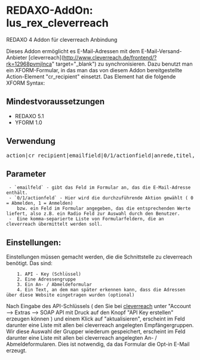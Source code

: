 REDAXO-AddOn:  lus_rex_cleverreach
==================================

REDAXO 4 Addon für cleverreach Anbindung

Dieses Addon ermöglicht es E-Mail-Adressen mit dem E-Mail-Versand-Anbieter [cleverreach](http://www.cleverreach.de/frontend/?rk=12968pvmjlnca" target="_blank") zu synchronisieren.
Dazu benutzt man ein XFORM-Formular, in das man das von diesem Addon bereitgestellte Action-Element "cr_recipient" einsetzt. Das Element hat die folgende XFORM Syntax:
	
Mindestvoraussetzungen
----------------------

* REDAXO 5.1
* YFORM 1.0

Verwendung
----------

<pre>action|cr_recipient|emailfield|0/1/actionfield|anrede,titel,vorname,nachname,firma</pre>


Parameter
----------

	 - `emailfeld` - gibt das Feld im Formular an, das die E-Mail-Adresse enthält.
	 - `0/1/actionfeld`	- Hier wird die durchzuführende Aktion gewählt ( 0 = Abmelden, 1 = Anmelden) 
	    bzw. ein Feld im Formular angegeben, das die entsprechenden Werte liefert, also z.B. ein Radio Feld zur Auswahl durch den Benutzer.
     -  Eine komma-separierte Liste von Formularfeldern, die an cleverreach übermittelt werden soll. 


Einstellungen:
--------------

Einstellungen müssen gemacht werden, die die Schnittstelle zu cleverreach benötigt.
Das sind:

		1. API - Key (Schlüssel)
		2. Eine Adressengruppe
		3. Ein An- / Abmeldeformular
		4. Ein Text, an dem man später erkennen kann, dass die Adressen über diese Website eingetragen wurden (optional)
	

Nach Eingabe des API-Schlüssels ( den Sie bei <a href="http://www.cleverreach.de/frontend/?rk=12968pvmjlnca" target="_blank">cleverreach</a> unter "Account --> Extras --> SOAP API mit Druck auf den Knopf "API Key erstellen" erzeugen können ) 
und einem Klick auf "aktualisieren", erscheint im Feld darunter eine Liste mit allen bei cleverreach angelegten Empfängergruppen.
Wir diese Auswahl der Grupper wiederum gespeichert, erscheint im Feld darunter eine Liste mit allen bei cleverreach angelegten An- / Abmeldeformularen. 
Dies ist notwendig, da das Formular die Opt-in E-Mail erzeugt.
	